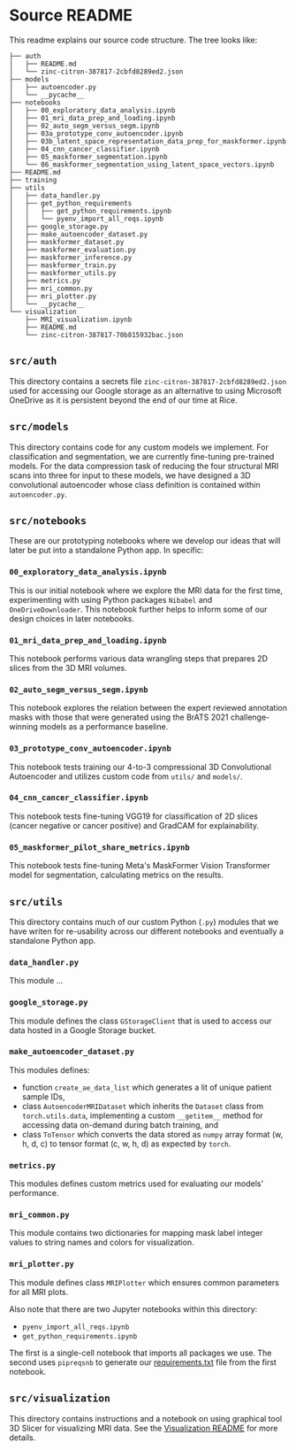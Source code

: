 # Source README

This readme explains our source code structure. The tree looks like:

```
├── auth
│   ├── README.md
│   └── zinc-citron-387817-2cbfd8289ed2.json
├── models
│   ├── autoencoder.py
│   └── __pycache__
├── notebooks
│   ├── 00_exploratory_data_analysis.ipynb
│   ├── 01_mri_data_prep_and_loading.ipynb
│   ├── 02_auto_segm_versus_segm.ipynb
│   ├── 03a_prototype_conv_autoencoder.ipynb
│   ├── 03b_latent_space_representation_data_prep_for_maskformer.ipynb
│   ├── 04_cnn_cancer_classifier.ipynb
│   ├── 05_maskformer_segmentation.ipynb
│   └── 06_maskformer_segmentation_using_latent_space_vectors.ipynb
├── README.md
├── training
├── utils
│   ├── data_handler.py
│   ├── get_python_requirements
│   │   ├── get_python_requirements.ipynb
│   │   └── pyenv_import_all_reqs.ipynb
│   ├── google_storage.py
│   ├── make_autoencoder_dataset.py
│   ├── maskformer_dataset.py
│   ├── maskformer_evaluation.py
│   ├── maskformer_inference.py
│   ├── maskformer_train.py
│   ├── maskformer_utils.py
│   ├── metrics.py
│   ├── mri_common.py
│   ├── mri_plotter.py
│   └── __pycache__
└── visualization
    ├── MRI_visualization.ipynb
    ├── README.md
    └── zinc-citron-387817-70b815932bac.json
```

## `src/auth`

This directory contains a secrets file `zinc-citron-387817-2cbfd8289ed2.json` used for accessing our Google storage as an alternative to using Microsoft OneDrive as it is persistent beyond the end of our time at Rice.

## `src/models`

This directory contains code for any custom models we implement. For classification and segmentation, we are currently fine-tuning  pre-trained models. For the data compression task of reducing the four structural MRI scans into three for input to these models, we have designed a 3D convolutional autoencoder whose class definition is contained within `autoencoder.py`.

## `src/notebooks`

These are our prototyping notebooks where we develop our ideas that will later be put into a standalone Python app. In specific:

### `00_exploratory_data_analysis.ipynb` 

This is our initial notebook where we explore the MRI data for the first time, experimenting with using Python packages `Nibabel` and `OneDriveDownloader`. This notebook further helps to inform some of our design choices in later notebooks.

### `01_mri_data_prep_and_loading.ipynb`

This notebook performs various data wrangling steps that prepares 2D slices from the 3D MRI volumes.

### `02_auto_segm_versus_segm.ipynb`

This notebook explores the relation between the expert reviewed annotation masks with those that were generated using the BrATS 2021 challenge-winning models as a performance baseline.

### `03_prototype_conv_autoencoder.ipynb`

This notebook tests training our 4-to-3 compressional 3D Convolutional Autoencoder and utilizes custom code from `utils/` and `models/`.

### `04_cnn_cancer_classifier.ipynb`

This notebook tests fine-tuning VGG19 for classification of 2D slices (cancer negative or cancer positive) and GradCAM for explainability.

### `05_maskformer_pilot_share_metrics.ipynb`

This notebook tests fine-tuning Meta's MaskFormer Vision Transformer model for segmentation, calculating metrics on the results.

## `src/utils`

This directory contains much of our custom Python (`.py`) modules that we have writen for re-usability across our different notebooks and eventually a standalone Python app.

### `data_handler.py`

This module ...

### `google_storage.py`

This module defines the class `GStorageClient` that is used to access our data hosted in a Google Storage bucket.

### `make_autoencoder_dataset.py`

This modules defines:

* function `create_ae_data_list` which generates a lit of unique patient sample IDs,
* class `AutoencoderMRIDataset` which inherits the `Dataset` class from `torch.utils.data`, implementing a custom `__getitem__` method for accessing data on-demand during batch training, and
* class `ToTensor` which converts the data stored as `numpy` array format (w, h, d, c) to tensor format (c, w, h, d) as expected by `torch`.

### `metrics.py`

This modules defines custom metrics used for evaluating our models' performance.

### `mri_common.py`

This module contains two dictionaries for mapping mask label integer values to string names and colors for visualization.

### `mri_plotter.py`

This module defines class `MRIPlotter` which ensures common parameters for all MRI plots.

Also note that there are two Jupyter notebooks within this directory:

* `pyenv_import_all_reqs.ipynb`
* `get_python_requirements.ipynb`

The first is a single-cell notebook that imports all packages we use. The second uses `pipreqsnb` to generate our [requirements.txt](../requirements.txt) file from the first notebook.

## `src/visualization`

This directory contains instructions and a notebook on using graphical tool 3D Slicer for visualizing MRI data. See the [Visualization README](visualization/README.md) for more details.



